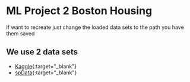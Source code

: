 # ML Project 2 Boston Housing

If want to recreate just change the loaded data sets to the path you have them saved

## We use 2 data sets

* [Kaggle](https://www.kaggle.com/datasets/altavish/boston-housing-dataset){:target="_blank"}
* [spData](https://jakubnowosad.com/spData/reference/boston.html){:target="_blank"}


